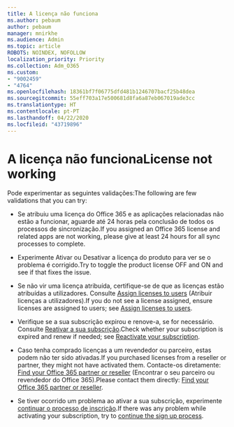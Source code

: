 ```yaml
---
title: A licença não funciona
ms.author: pebaum
author: pebaum
manager: mnirkhe
ms.audience: Admin
ms.topic: article
ROBOTS: NOINDEX, NOFOLLOW
localization_priority: Priority
ms.collection: Adm_O365
ms.custom:
- "9002459"
- "4764"
ms.openlocfilehash: 18361bf7f06775dfd481b1246707bacf25b48dea
ms.sourcegitcommit: 55eff703a17e500681d8fa6a87eb067019ade3cc
ms.translationtype: HT
ms.contentlocale: pt-PT
ms.lasthandoff: 04/22/2020
ms.locfileid: "43719896"
---
```

# <a name="license-not-working"></a><span data-ttu-id="c26d9-102">A licença não funciona</span><span class="sxs-lookup"><span data-stu-id="c26d9-102">License not working</span></span>

<span data-ttu-id="c26d9-103">Pode experimentar as seguintes validações:</span><span class="sxs-lookup"><span data-stu-id="c26d9-103">The following are few validations that you can try:</span></span>

- <span data-ttu-id="c26d9-104">Se atribuiu uma licença do Office 365 e as aplicações relacionadas não estão a funcionar, aguarde até 24 horas pela conclusão de todos os processos de sincronização.</span><span class="sxs-lookup"><span data-stu-id="c26d9-104">If you assigned an Office 365 license and related apps are not working, please give at least 24 hours for all sync processes to complete.</span></span> 

- <span data-ttu-id="c26d9-105">Experimente Ativar ou Desativar a licença do produto para ver se o problema é corrigido.</span><span class="sxs-lookup"><span data-stu-id="c26d9-105">Try to toggle the product license OFF and ON and see if that fixes the issue.</span></span> 

- <span data-ttu-id="c26d9-106">Se não vir uma licença atribuída, certifique-se de que as licenças estão atribuídas a utilizadores. Consulte [Assign licenses to users](https://docs.microsoft.com/microsoft-365/admin/manage/assign-licenses-to-users?view=o365-worldwide) (Atribuir licenças a utilizadores).</span><span class="sxs-lookup"><span data-stu-id="c26d9-106">If you do not see a license assigned, ensure licenses are assigned to users; see [Assign licenses to users](https://docs.microsoft.com/microsoft-365/admin/manage/assign-licenses-to-users?view=o365-worldwide).</span></span>

- <span data-ttu-id="c26d9-107">Verifique se a sua subscrição expirou e renove-a, se for necessário. Consulte [Reativar a sua subscrição](https://docs.microsoft.com/alchemyinsights/reactivate-your-subscription).</span><span class="sxs-lookup"><span data-stu-id="c26d9-107">Check whether your subscription is expired and renew if needed; see [Reactivate your subscription](https://docs.microsoft.com/alchemyinsights/reactivate-your-subscription).</span></span> 

- <span data-ttu-id="c26d9-108">Caso tenha comprado licenças a um revendedor ou parceiro, estas podem não ter sido ativadas.</span><span class="sxs-lookup"><span data-stu-id="c26d9-108">If you purchased licenses from a reseller or partner, they might not have activated them.</span></span> <span data-ttu-id="c26d9-109">Contacte-os diretamente: [Find your Office 365 partner or reseller](https://docs.microsoft.com//microsoft-365/admin/manage/find-your-partner-or-reseller) (Encontrar o seu parceiro ou revendedor do Office 365).</span><span class="sxs-lookup"><span data-stu-id="c26d9-109">Please contact them directly: [Find your Office 365 partner or reseller](https://docs.microsoft.com//microsoft-365/admin/manage/find-your-partner-or-reseller).</span></span>

- <span data-ttu-id="c26d9-110">Se tiver ocorrido um problema ao ativar a sua subscrição, experimente [continuar o processo de inscrição](https://go.microsoft.com/fwlink/?linkid=2126800).</span><span class="sxs-lookup"><span data-stu-id="c26d9-110">If there was any problem while activating your subscription, try to [continue the sign up process](https://go.microsoft.com/fwlink/?linkid=2126800).</span></span>
